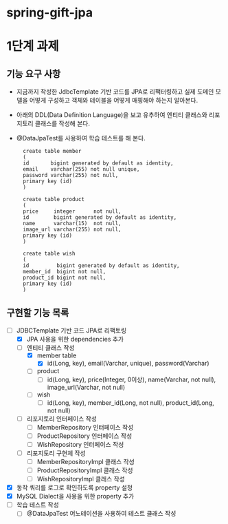 # spring-gift-jpa

# 1단계 과제

## 기능 요구 사항
- 지금까지 작성한 JdbcTemplate 기반 코드를 JPA로 리팩터링하고 실제 도메인 모델을 어떻게 구성하고 객체와 테이블을 어떻게 매핑해야 하는지 알아본다.

- 아래의 DDL(Data Definition Language)을 보고 유추하여 엔티티 클래스와 리포지토리 클래스를 작성해 본다.
- @DataJpaTest를 사용하여 학습 테스트를 해 본다.
  ```
    create table member
    (
    id       bigint generated by default as identity,
    email    varchar(255) not null unique,
    password varchar(255) not null,
    primary key (id)
    )
  ```
  ```
    create table product
    (
    price     integer      not null,
    id        bigint generated by default as identity,
    name      varchar(15)  not null,
    image_url varchar(255) not null,
    primary key (id)
    )
  ```
  ```
    create table wish
    (
    id         bigint generated by default as identity,
    member_id  bigint not null,
    product_id bigint not null,
    primary key (id)
    )
  ```
## 구현할 기능 목록
- [ ] JDBCTemplate 기반 코드 JPA로 리팩토링
  - [x] JPA 사용을 위한 dependencies 추가
  - [ ] 엔티티 클래스 작성
    - [x] member table
      - [x] id(Long, key), email(Varchar, unique), password(Varchar)
    - [ ] product
      - [ ] id(Long, key), price(Integer, 0이상), name(Varchar, not null), image_url(Varchar, not null) 
    - [ ] wish
      - [ ] id(Long, key), member_id(Long, not null), product_id(Long, not null)
      
  - [ ] 리포지토리 인터페이스 작성
    - [ ] MemberRepository 인터페이스 작성
    - [ ] ProductRepository 인터페이스 작성
    - [ ] WishRepository 인터페이스 작성
  
  - [ ] 리포지토리 구현체 작성
    - [ ] MemberRepositoryImpl 클래스 작성
    - [ ] ProductRepositoryImpl 클래스 작성
    - [ ] WishRepositoryImpl 클래스 작성
- [x] 동작 쿼리를 로그로 확인하도록 property 설정
- [x] MySQL Dialect을 사용을 위한 property 추가
- [ ] 학습 테스트 작성
  - [ ] @DataJpaTest 어노테이션을 사용하여 테스트 클래스 작성